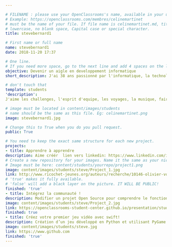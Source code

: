 ```yaml
---

# FILENAME : please use your OpenClassrooms's name, available in your url.
# Example: https://openclassrooms.com/membres/celinemartinet
# must be the name of your file. If file name is celinemartinet.md, title is celinemartinet.
# lowercase, no blank space, Capital case or special character.
title: stevebernard1

# First name or full name
name: stevebernard1
date: 2018-11-20 17:37

# One line.
# If you need more space, go to the next line and add 4 spaces on the left, as in 'description'.
objective: Devenir un aigle en developpement informatique
short_description: J'ai 38 ans passionné par l'informatique, la technologie. J'aime voyager le cinema et le trading

# don't touch that
template: students
'description':
J'aime les challenges, l'esprit d'equipe, les voyages, la musique, faire de nouvelles rencontres et plein d'autres. Je suis quelqu'un qui aime beaucoup le contact humain. 

# image must be located in content/images/students
# name should be the same as this file. Eg: celinemartinet.png
image: stevebernard1.jpg

# Change this to True when you do you pull request.
public: True

# You need to keep the exact same structure for each new project.
projects:
- title: Apprendre à apprendre
description: Aime créér  lien vers linkedin: https://www.linkedin.com/in/steve-bernard-23a13099/
# Create a new repository for your images. Name it the same as your nickname and profile picture.
# Image must be here: content/students/yourrepo/project1.png
image: content/images/students/steve/Project_1.jpg
link: http://www.ricochet-jeunes.org/auteurs/recherche/10146-olivier-vogel
# 'true' makes it fully available.
# 'false' will add a black layer on the picture. IT WILL BE PUBLIC!
finished: 'true'
- title: Intégrez la communauté !
description: Modifier un projet Open Source pour comprendre le fonctionnement de Git, de Github et des pull requests. 
image: content/images/students/steve/Project_2.jpg
link: https://openclassrooms-student-center.github.io/presentation/students/ratus.html
finished: true
- title: Créez votre premier jeu vidéo avec swift!
description: Création d’un jeu développé en Python et utilisant PyGame.
image: content/images/students/steve.jpg
link: https://www.github.com
finished: 'true'
---
```

